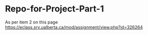 Repo-for-Project-Part-1
=======================

As per item 2 on this page https://eclass.srv.ualberta.ca/mod/assignment/view.php?id=326264